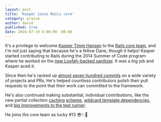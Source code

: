 ```yaml
---
layout: post
title: 'Kasper joins Rails core'
category: praise
author: david
published: true
date: 2016-07-19 8:00:00 -08:00
---
```

It's a privilege to welcome <a href="https://github.com/kaspth">Kasper Timm Hansen</a> to the <a href="http://rubyonrails.org/community/#core">Rails core team</a>, and I'm not just saying that because he's a fellow Dane, though it helps! Kasper started contributing to Rails during the 2014 Summer of Code program where he worked on the <a href="https://github.com/rails/rails/pull/11218">new Loofah-backed sanitizer</a>. It was a big job and Kasper aced it.

Since then he's racked up <a href="http://contributors.rubyonrails.org/contributors/kasper-timm-hansen/commits">almost seven hundred commits</a> on a wide variety of projects and PRs. He's helped countless contributors polish their pull requests to the point that their work can committed to the framework.

He's also continued making substantial, individual contributions, like the new partial collection <a href="https://github.com/rails/rails/pull/18948">caching</a> <a href="https://github.com/rails/rails/pull/23695">scheme</a>, <a href="https://github.com/rails/rails/pull/20904">wildcard template dependencies</a>, and <a href="https://github.com/rails/rails/pull/19571">big improvements to the test runner</a>.

He joins the core team as lucky #13 😎✨👏 
